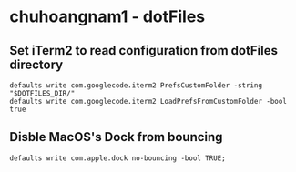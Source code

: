 # chuhoangnam1 - dotFiles

## Set iTerm2 to read configuration from dotFiles directory
```shell
defaults write com.googlecode.iterm2 PrefsCustomFolder -string "$DOTFILES_DIR/"
defaults write com.googlecode.iterm2 LoadPrefsFromCustomFolder -bool true
```

## Disble MacOS's Dock from bouncing
```shell
defaults write com.apple.dock no-bouncing -bool TRUE;
```

